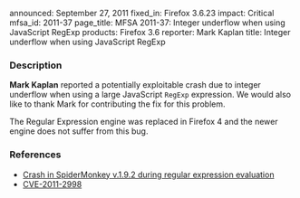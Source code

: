 announced: September 27, 2011
fixed_in: Firefox 3.6.23
impact: Critical
mfsa_id: 2011-37
page_title: MFSA 2011-37: Integer underflow when using JavaScript RegExp
products: Firefox 3.6
reporter: Mark Kaplan
title: Integer underflow when using JavaScript RegExp

<h3>Description</h3>

<p>
<strong>Mark Kaplan</strong> reported a potentially exploitable crash due to
integer underflow when using a large JavaScript <code>RegExp</code> expression.
We would also like to thank Mark for contributing the fix for this problem.
</p>

<p class="note">The Regular Expression engine was replaced in Firefox 4 and
the newer engine does not suffer from this bug.</p>

<h3>References</h3>

<ul>
  <li><a href="https://bugzilla.mozilla.org/show_bug.cgi?id=684815">
      Crash in SpiderMonkey v.1.9.2 during regular expression evaluation</a></li>
  <li><a class="ex-ref" href="http://cve.mitre.org/cgi-bin/cvename.cgi?name=CVE-2011-2998">CVE-2011-2998</a></li>
</ul>



